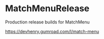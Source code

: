# MatchMenuRelease
Production release builds for MatchMenu 

https://devhenry.gumroad.com/l/match-menu
